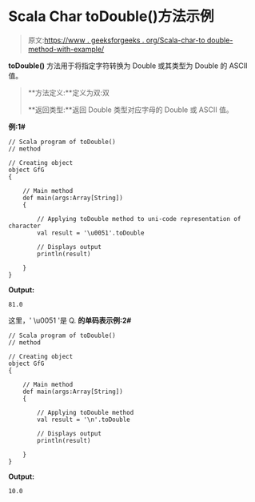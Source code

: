 # Scala Char toDouble()方法示例

> 原文:[https://www . geeksforgeeks . org/Scala-char-to double-method-with-example/](https://www.geeksforgeeks.org/scala-char-todouble-method-with-example/)

**toDouble()** 方法用于将指定字符转换为 Double 或其类型为 Double 的 ASCII 值。

> **方法定义:**定义为双:双
> 
> **返回类型:**返回 Double 类型对应字母的 Double 或 ASCII 值。

**例:1#**

```
// Scala program of toDouble()
// method

// Creating object
object GfG
{ 

    // Main method
    def main(args:Array[String])
    {

        // Applying toDouble method to uni-code representation of character
        val result = '\u0051'.toDouble

        // Displays output
        println(result)

    }
} 
```

**Output:**

```
81.0

```

这里，' \u0051 '是 Q.
**的单码表示例:2#**

```
// Scala program of toDouble()
// method

// Creating object
object GfG
{ 

    // Main method
    def main(args:Array[String])
    {

        // Applying toDouble method
        val result = '\n'.toDouble 

        // Displays output
        println(result)

    }
} 
```

**Output:**

```
10.0

```